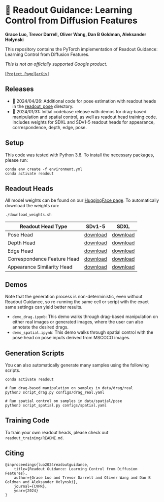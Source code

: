 # 🔮 Readout Guidance: Learning Control from Diffusion Features
**Grace Luo, Trevor Darrell, Oliver Wang, Dan B Goldman, Aleksander Holynski**

This repository contains the PyTorch implementation of Readout Guidance: Learning Control from Diffusion Features.

*This is not an officially supported Google product.*

[[`Project Page`](https://readout-guidance.github.io)][[`arXiv`](https://arxiv.org/abs/2312.02150)]

## Releases
- 🚀 2024/04/26: Additional code for pose estimation with readout heads in the [readout_pose](readout_pose) directory.
- 🚀 2024/01/31: Initial codebase release with demos for drag-based manipulation and spatial control, as well as readout head training code. Includes weights for SDXL and SDv1-5 readout heads for appearance, correspondence, depth, edge, pose.

## Setup
This code was tested with Python 3.8. To install the necessary packages, please run:
```
conda env create -f environment.yml
conda activate readout
```

## Readout Heads
All model weights can be found on our [HuggingFace page](https://huggingface.co/g-luo/readout-guidance/tree/main/weights). To automatically download the weights run:
```
./download_weights.sh
```

| Readout Head Type| SDv1-5 | SDXL |
|----------|----------|----------|
| Pose Head | [download](https://huggingface.co/g-luo/readout-guidance/resolve/main/weights/readout_sdv15_spatial_pose.pt?download=true) | [download](https://huggingface.co/g-luo/readout-guidance/resolve/main/weights/readout_sdxl_spatial_pose.pt?download=true) |
| Depth Head | [download](https://huggingface.co/g-luo/readout-guidance/resolve/main/weights/readout_sdv15_spatial_depth.pt?download=true) | [download](https://huggingface.co/g-luo/readout-guidance/resolve/main/weights/readout_sdxl_spatial_depth.pt?download=true) |
| Edge Head | [download](https://huggingface.co/g-luo/readout-guidance/resolve/main/weights/readout_sdv15_spatial_edge.pt?download=true) | [download](https://huggingface.co/g-luo/readout-guidance/resolve/main/weights/readout_sdxl_spatial_edge.pt?download=true) |
| Correspondence Feature Head | [download](https://huggingface.co/g-luo/readout-guidance/resolve/main/weights/readout_sdv15_drag_correspondence.pt?download=true) | [download](https://huggingface.co/g-luo/readout-guidance/resolve/main/weights/readout_sdxl_drag_correspondence.pt?download=true) |
| Appearance Similarity Head | [download](https://huggingface.co/g-luo/readout-guidance/resolve/main/weights/readout_sdv15_drag_appearance.pt?download=true) | [download](https://huggingface.co/g-luo/readout-guidance/resolve/main/weights/readout_sdxl_drag_appearance.pt?download=true) |

## Demos
Note that the generation process is non-deterministic, even without Readout Guidance, so re-running the same cell or script with the exact same settings can yield better results.

- `demo_drag.ipynb`: This demo walks through drag-based manipulation on either real images or generated images, where the user can also annotate the desired drags.
- `demo_spatial.ipynb`: This demo walks through spatial control with the pose head on pose inputs derived from MSCOCO images.

## Generation Scripts
You can also automatically generate many samples using the following scripts.
```
conda activate readout

# Run drag-based manipulation on samples in data/drag/real
python3 script_drag.py configs/drag_real.yaml

# Run spatial control on samples in data/spatial/pose
python3 script_spatial.py configs/spatial.yaml
```

## Training Code
To train your own readout heads, please check out `readout_training/README.md`.

## Citing
```
@inproceedings{luo2024readoutguidance,
    title={Readout Guidance: Learning Control from Diffusion Features},
    author={Grace Luo and Trevor Darrell and Oliver Wang and Dan B Goldman and Aleksander Holynski},
    journal={CVPR},
    year={2024}
}
```
